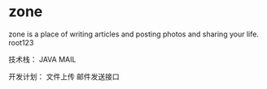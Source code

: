 # zone
zone is a place of writing articles and posting photos and sharing your life.
root123

技术栈：
    JAVA MAIL

开发计划：
 文件上传
 邮件发送接口